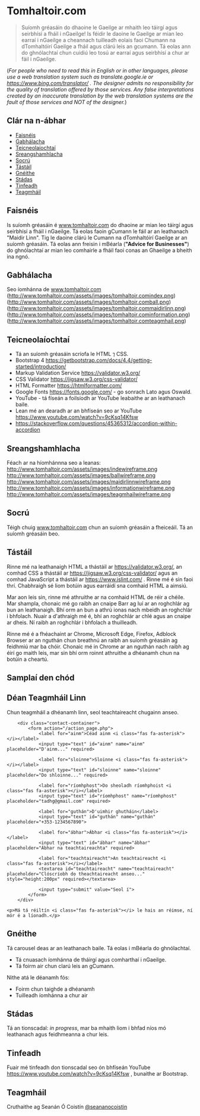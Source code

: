 # Tomhaltoir.com
> Suíomh gréasáin do dhaoine le Gaeilge ar mhaith leo táirgí agus seirbhísí a fháil i nGaeilge! Is féidir le daoine le Gaeilge ar mian leo earraí i nGaeilge a cheannach tuilleadh eolais faoi Chumann na dTomhaltóirí Gaeilge a fháil agus clárú leis an gcumann. Tá eolas ann do ghnólachtaí chun cuidiú leo tosú ar earraí agus seirbhísí a chur ar fáil i nGaeilge.

(*For people who need to read this in English or in other languages, please use a web translation system such as translate.google.ie or https://www.bing.com/translator/ . The designer admits no responsibility for the quality of translation offered by those services. Any false interpretations created by an inaccurate translation by the web translation systems are the fault of those services and NOT of the designer.*)

## Clár na n-ábhar
* [Faisnéis](#faisnéis)
* [Gabhálacha](#gabhálacha)
* [Teicneolaíochtaí](#teicneolaíochtaí)
* [Sreangshamhlacha](#sreangshamhlacha)
* [Socrú](#socrú)
* [Tástáil](#tástáil)
* [Gnéithe](#gnéithe)
* [Stádas](#stádas)
* [Tinfeadh](#tinfeadh)
* [Teagmháil](#teagmháil)

## Faisnéis
Is suíomh gréasáin é www.tomhaltoir.com do dhaoine ar mian leo táirgí agus seirbhísí a fháil i nGaeilge. Tá eolas faoin gCumann le fáil ar an leathanach "Maidir Linn". Tig le daoine clárú le Cumann na dTomhaltóirí Gaeilge ar an suíomh gréasáin. Tá eolas ann freisin i mBéarla (**"Advice for Businesses"**) do ghnólachtaí ar mian leo comhairle a fháil faoi conas an Ghaeilge a bheith ina ngnó. 

## Gabhálacha
Seo íomhánna de www.tomhaltoir.com
(http://www.tomhaltoir.com/assets/images/tomhaltoir.comindex.png)
(http://www.tomhaltoir.com/assets/images/tomhaltoir.comball.png)
(http://www.tomhaltoir.com/assets/images/tomhaltoir.commaidirlinn.png)
(http://www.tomhaltoir.com/assets/images/tomhaltoir.cominformation.png)
(http://www.tomhaltoir.com/assets/images/tomhaltoir.comteagmhail.png)

## Teicneolaíochtaí
* Tá an suíomh gréasáin scríofa le HTML ⁊ CSS.
* Bootstrap 4 https://getbootstrap.com/docs/4.4/getting-started/introduction/
* Markup Validation Service https://validator.w3.org/
* CSS Validator https://jigsaw.w3.org/css-validator/
* HTML Formatter https://htmlformatter.com/
* Google Fonts https://fonts.google.com/ - go sonrach Lato agus Oswald.
* YouTube - tá físeán a foilsíodh ar YouTube leabaithe ar an leathanach baile.
* Lean mé an dearadh ar an bhfíseán seo ar YouTube https://www.youtube.com/watch?v=9cKsq14Kfsw 
* https://stackoverflow.com/questions/45365312/accordion-within-accordion

## Sreangshamhlacha
Féach ar na híomhánnna seo a leanas:
http://www.tomhaltoir.com/assets/images/indewireframe.png
http://www.tomhaltoir.com/assets/images/ballwireframe.png
http://www.tomhaltoir.com/assets/images/maidirlinnwireframe.png
http://www.tomhaltoir.com/assets/images/informationwireframe.png
http://www.tomhaltoir.com/assets/images/teagmhailwireframe.png

## Socrú
Téigh chuig www.tomhaltoir.com chun an suíomh gréasáin a fheiceáil. Tá an suíomh gréasáin beo.

## Tástáil
Rinne mé na leathanaigh HTML a thástáil ar https://validator.w3.org/, an comhad CSS a thástáil ar https://jigsaw.w3.org/css-validator/ agus an comhad JavaScript a thástáil ar https://www.jslint.com/ .
Rinne mé é sin faoi thrí. Chabhraigh sé liom botúin agus earráidí sna comhaid HTML a aimsiú.

Mar aon leis sin, rinne mé athruithe ar na comhaid HTML de réir a chéile. Mar shampla, chonaic mé go raibh an cnaipe Barr ag luí ar an roghchlár ag bun an leathanaigh. Bhí orm an bun a athrú ionas nach mbeidh an roghchlár i bhfolach. Nuair a d'athraigh mé é, bhí an roghchlár ar chlé agus an cnaipe ar dheis. Ní raibh an roghchlár i bhfolach a thuilleadh.

Rinne mé é a fhéachaint ar Chrome, Microsoft Edge, Firefox, Adblock Browser ar an nguthán chun breathnú an raibh an suíomh gréasáin ag feidhmiú mar ba chóir. Chonaic mé in Chrome ar an nguthán nach raibh ag éirí go maith leis, mar sin bhí orm roinnt athruithe a dhéanamh chun na botúin a cheartú.


## Samplaí den chód
<div class="container">
    <h2>Déan Teagmháil Linn</h2>
    <p>Chun teagmháil a dhéanamh linn, seol teachtaireacht chugainn anseo.</p>

        <div class="contact-container">
            <form action="/action_page.php">
                <label for="ainm">Céad ainm <i class="fas fa-asterisk"></i></label>
                <input type="text" id="ainm" name="ainm" placeholder="D'ainm..." required>

                <label for="sloinne">Sloinne <i class="fas fa-asterisk"></i></label>
                <input type="text" id="sloinne" name="sloinne" placeholder="Do shloinne..." required>

                <label for="ríomhphost">Do sheoladh ríomhphoist <i class="fas fa-asterisk"></i></label>
                <input type="text" id="ríomhphost" name="ríomhphost" placeholder="tadhg@gmail.com" required>

                <label for="guthán">D'uimhir ghutháin</label>
                <input type="text" id="guthán" name="guthán" placeholder="+353-1234567890">

                <label for="ábhar">Ábhar <i class="fas fa-asterisk"></i></label>
                <input type="text" id="ábhar" name="ábhar" placeholder="Ábhar na teachtaireachta" required>

                <label for="teachtaireacht">An teachtaireacht <i class="fas fa-asterisk"></i></label>
                <textarea id="teachtaireacht" name="teachtaireacht" placeholder="Clóscríobh do theachtaireacht anseo..." style="height:200px" required></textarea>

                <input type="submit" value="Seol í">
            </form>
        </div>

    <p>Má tá réiltín <i class="fas fa-asterisk"></i> le hais an réimse, ní mór é a líonadh.</p>
</div>

## Gnéithe
Tá carousel deas ar an leathanach baile. Tá eolas i mBéarla do ghnólachtaí.
* Tá cnuasach íomhánna de tháirgí agus comharthaí i nGaeilge.
* Tá foirm air chun clarú leis an gCumann.

Nithe atá le déanamh fós:
* Foirm chun taighde a dhéanamh
* Tuilleadh íomhánna a chur air

## Stádas
Tá an tionscadal: _in progress_, mar ba mhaith liom i bhfad níos mó leathanach agus feidhmeanna a chur leis.

## Tinfeadh
Fuair mé tinfeadh don tionscadal seo ón bhfíseán YouTube https://www.youtube.com/watch?v=9cKsq14Kfsw , bunaithe ar Bootstrap.

## Teagmháil
Cruthaithe ag Seanán Ó Coistín [@seananocoistin](http://www.seanan.info/)